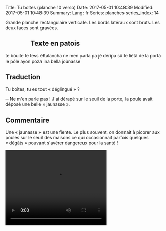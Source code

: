 Title: Tu boîtes (planche 10 verso)
Date: 2017-05-01 10:48:39
Modified: 2017-05-01 10:48:39
Summary: 
Lang: fr
Series: planches
series_index: 14

Grande planche rectangulaire verticale. Les bords latéraux sont bruts. Les deux faces sont gravées.

<figure class="image-block" style="float: left;">
  <img alt="" src="{static}/images/planche_10_verso.png">
  <figcaption style="max-width: 225px"></figcaption>
</figure>

## Texte en patois

te bôuite te tess éKalancha ne men parla pa jé déripa sû le liétâ de la portâ le pôle ayon poza ina bella joûnasse

## Traduction

Tu boîtes, tu es tout « déglingué » ?

─ Ne m'en parle pas ! J'ai dérapé sur le seuil de la porte, la poule avait déposé une belle « jaunasse ».

## Commentaire

Une « jaunasse » est une fiente. Le plus souvent, on donnait à picorer
aux poules sur le seuil des maisons ce qui occasionnait parfois
quelques « dégâts » pouvant s'avérer dangereux pour la santé !

<video width="320" height="240" controls>
  <source src="https://d1njpgd0ygatdn.cloudfront.net/video_10bis-2.mp4" type="video/mp4">
</video>

